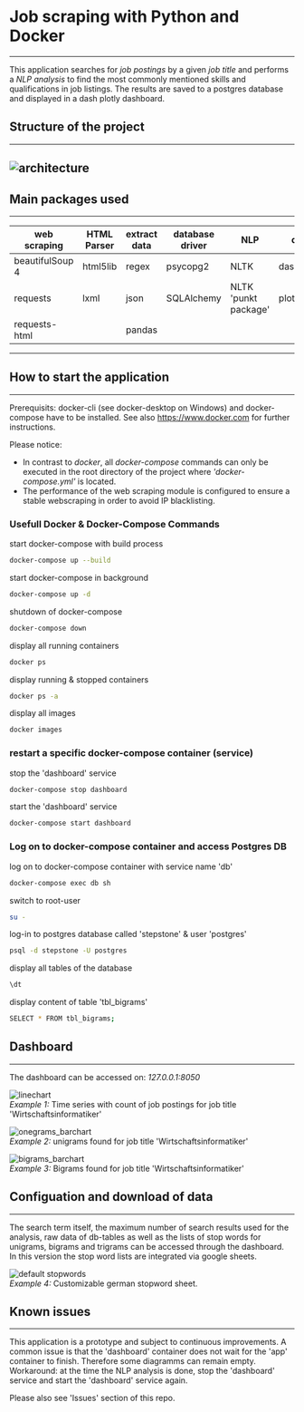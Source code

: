 # **Job scraping with Python and Docker**
---
This application searches for *job postings* by a given *job title* and performs a *NLP analysis* to find the most commonly mentioned skills and qualifications in job listings. The results are saved to a postgres database and displayed in a dash plotly dashboard.


## Structure of the project
---
![architecture](markupObj/architecture.png)
---
## Main packages used
---
| **web scraping** | **HTML Parser** | **extract data** | **database driver** | **NLP**              | **dashboard**     |
|------------------|-----------------|------------------|---------------------|----------------------|-------------------|
| beautifulSoup 4  | html5lib        | regex            | psycopg2            | NLTK                 | dash              |
| requests         | lxml            | json             | SQLAlchemy          | NLTK 'punkt package' | plotly.graph_objs |
| requests-html    |                 | pandas           |                     |                      |                   |

---
## How to start the application
---
Prerequisits: docker-cli (see docker-desktop on Windows) and docker-compose have to be installed. See also https://www.docker.com for further instructions.

Please notice:
- In contrast to *docker*, all *docker-compose* commands can only be executed in the root directory of the project where *'docker-compose.yml'* is located.
- The performance of the web scraping module is configured to ensure a stable webscraping in order to avoid IP blacklisting.

### Usefull Docker & Docker-Compose Commands

start docker-compose with build process
```bash
docker-compose up --build
```
start docker-compose in background
```bash
docker-compose up -d
```
shutdown of docker-compose
```bash
docker-compose down
```
display all running containers
```bash
docker ps
```
display running & stopped containers
```bash
docker ps -a
```
display all images
```bash
docker images
```
### restart a specific docker-compose container (service)
stop the 'dashboard' service
```bash
docker-compose stop dashboard
```
start the 'dashboard' service
```bash
docker-compose start dashboard
```
### Log on to docker-compose container and access Postgres DB 

log on to docker-compose container with service name 'db'
```bash
docker-compose exec db sh
```
switch to root-user
```bash
su -
```
log-in to postgres database called 'stepstone' & user 'postgres'
```bash
psql -d stepstone -U postgres
```
display all tables of the database
```bash
\dt
```
display content of table 'tbl_bigrams'
```bash
SELECT * FROM tbl_bigrams;
```

## Dashboard
---
The dashboard can be accessed on:
*127.0.0.1:8050*


![linechart](markupObj/linechart.png) </br>
*Example 1:* Time series with count of job postings for job title 'Wirtschaftsinformatiker' 

![onegrams_barchart](markupObj/barchart_onegrams.png)</br>
*Example 2:* unigrams found for job title 'Wirtschaftsinformatiker' 

![bigrams_barchart](markupObj/bigrams_barchart.png)</br>
*Example 3:* Bigrams found for job title 'Wirtschaftsinformatiker'

## Configuation and download of data
---
The search term itself, the maximum number of search results used for the analysis, raw data of db-tables as well as the lists of stop words for unigrams, bigrams and trigrams can be accessed through the dashboard.</br> 
In this version the stop word lists are integrated via google sheets.

![default stopwords](markupObj/default_german_stopwords.png)</br>
*Example 4:* Customizable german stopword sheet.

## Known issues
---
This application is a prototype and subject to continuous improvements.
A common issue is that the 'dashboard' container does not wait for the 'app' container to finish. Therefore some diagramms can remain empty.
Workaround: at the time the NLP analysis is done, stop the 'dashboard' service and start the 'dashboard' service again. 

Please also see 'Issues' section of this repo. 
